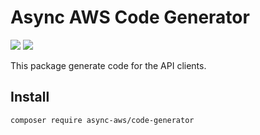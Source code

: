 # Async AWS Code Generator

![](https://github.com/async-aws/code-generator/workflows/Tests/badge.svg?branch=master)
![](https://github.com/async-aws/code-generator/workflows/BC%20Check/badge.svg?branch=master)

This package generate code for the API clients.

## Install

```cli
composer require async-aws/code-generator
```
